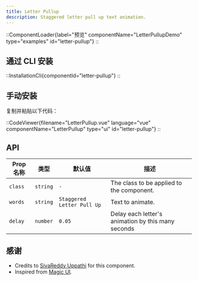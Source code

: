 ```yaml
---
title: Letter Pullup
description: Staggered letter pull up text animation.
---
```


::ComponentLoader{label="预览" componentName="LetterPullupDemo" type="examples" id="letter-pullup"}
::

## 通过 CLI 安装

::InstallationCli{componentId="letter-pullup"}
::

## 手动安装

复制并粘贴以下代码：

::CodeViewer{filename="LetterPullup.vue" language="vue" componentName="LetterPullup" type="ui" id="letter-pullup"}
::

## API

| Prop 名称 | 类型     | 默认值                     | 描述                                               |
| --------- | -------- | -------------------------- | -------------------------------------------------- |
| `class`   | `string` | `-`                        | The class to be applied to the component.          |
| `words`   | `string` | `Staggered Letter Pull Up` | Text to animate.                                   |
| `delay`   | `number` | `0.05`                     | Delay each letter's animation by this many seconds |

## 感谢

- Credits to [SivaReddy Uppathi](https://github.com/sivareddyuppathi) for this component.
- Inspired from [Magic UI](https://magicui.design/docs/components/letter-pullup).
